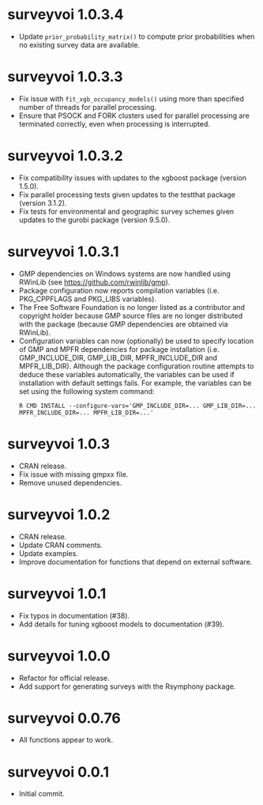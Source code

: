 # surveyvoi 1.0.3.4

- Update `prior_probability_matrix()` to compute prior probabilities when
  no existing survey data are available.

# surveyvoi 1.0.3.3

- Fix issue with `fit_xgb_occupancy_models()` using more than specified number
  of threads for parallel processing.
- Ensure that PSOCK and FORK clusters used for parallel processing are
  terminated correctly, even when processing is interrupted.

# surveyvoi 1.0.3.2

- Fix compatibility issues with updates to the xgboost package (version 1.5.0).
- Fix parallel processing tests given updates to the testthat package
  (version 3.1.2).
- Fix tests for environmental and geographic survey schemes given updates to
  the gurobi package (version 9.5.0).

# surveyvoi 1.0.3.1

- GMP dependencies on Windows systems are now handled using RWinLib
  (see https://github.com/rwinlib/gmp).
- Package configuration now reports compilation variables
  (i.e. PKG_CPPFLAGS and PKG_LIBS variables).
- The Free Software Foundation is no longer listed as a contributor and
  copyright holder because GMP source files are no longer distributed
  with the package (because GMP dependencies are obtained via RWinLib).
- Configuration variables can now (optionally) be used to specify location of
  GMP and MPFR dependencies for package installation (i.e. GMP_INCLUDE_DIR,
  GMP_LIB_DIR, MPFR_INCLUDE_DIR and MPFR_LIB_DIR). Although the package
  configuration routine attempts to deduce these variables automatically,
  the variables can be used if installation with default settings fails.
  For example, the variables can be set using the following system command:
  ```
  R CMD INSTALL --configure-vars='GMP_INCLUDE_DIR=... GMP_LIB_DIR=... MPFR_INCLUDE_DIR=... MPFR_LIB_DIR=...'
  ```

# surveyvoi 1.0.3

- CRAN release.
- Fix issue with missing gmpxx file.
- Remove unused dependencies.

# surveyvoi 1.0.2

- CRAN release.
- Update CRAN comments.
- Update examples.
- Improve documentation for functions that depend on external software.

# surveyvoi 1.0.1

-  Fix typos in documentation (#38).
-  Add details for tuning xgboost models to documentation (#39).

# surveyvoi 1.0.0

- Refactor for official release.
- Add support for generating surveys with the Rsymphony package.

# surveyvoi 0.0.76

- All functions appear to work.

# surveyvoi 0.0.1

- Initial commit.
